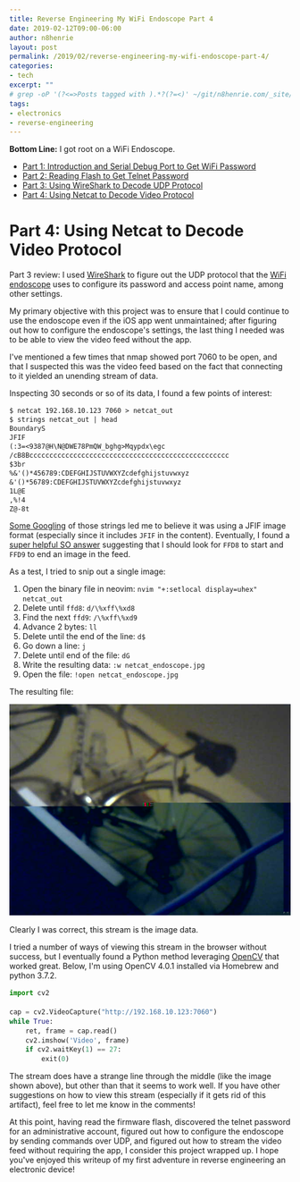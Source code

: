 ```yaml
---
title: Reverse Engineering My WiFi Endoscope Part 4
date: 2019-02-12T09:00-06:00
author: n8henrie
layout: post
permalink: /2019/02/reverse-engineering-my-wifi-endoscope-part-4/
categories:
- tech
excerpt: ""
# grep -oP '(?<=>Posts tagged with ).*?(?=<)' ~/git/n8henrie.com/_site/tags/index.html
tags:
- electronics
- reverse-engineering
---
```

**Bottom Line:** I got root on a WiFi Endoscope.
<!--more-->

- [Part 1: Introduction and Serial Debug Port to Get WiFi
  Password](/2019/02/reverse-engineering-my-wifi-endoscope-part-1)
- [Part 2: Reading Flash to Get Telnet Password](/2019/02/reverse-engineering-my-wifi-endoscope-part-2)
- [Part 3: Using WireShark to Decode UDP Protocol](/2019/02/reverse-engineering-my-wifi-endoscope-part-3)
- [Part 4: Using Netcat to Decode Video Protocol](/2019/02/reverse-engineering-my-wifi-endoscope-part-4)

# Part 4: Using Netcat to Decode Video Protocol

Part 3 review: I used [WireShark] to figure out the UDP protocol that the [WiFi
endoscope][1] uses to configure its password and access point name, among other
settings.

My primary objective with this project was to ensure that I could continue to
use the endoscope even if the iOS app went unmaintained; after figuring out how
to configure the endoscope's settings, the last thing I needed was to be able
to view the video feed without the app.

I've mentioned a few times that nmap showed port 7060 to be open, and
that I suspected this was the video feed based on the fact that connecting to
it yielded an unending stream of data.

Inspecting 30 seconds or so of its data, I found a few points of interest:

```console
$ netcat 192.168.10.123 7060 > netcat_out
$ strings netcat_out | head
BoundaryS
JFIF
(:3=<9387@H\N@DWE78PmQW_bghg>Mqypdx\egc
/cB8Bcccccccccccccccccccccccccccccccccccccccccccccccccc
$3br
%&'()*456789:CDEFGHIJSTUVWXYZcdefghijstuvwxyz
&'()*56789:CDEFGHIJSTUVWXYZcdefghijstuvwxyz
1L@E
,%!4
Z@-8t
```

[Some
Googling](https://stackoverflow.com/questions/18416272/convert-image-stream-jfif-jpeg-format-to-datauri-using-javascript)
of those strings led me to believe it was using a JFIF image format (especially
since it includes `JFIF` in the content). Eventually, I found a [super helpful
SO answer](https://stackoverflow.com/a/1602428/1588795) suggesting that I
should look for `FFD8` to start and `FFD9` to end an image in the feed.

As a test, I tried to snip out a single image:

1. Open the binary file in neovim: `nvim "+:setlocal display=uhex" netcat_out`
1. Delete until `ffd8`: `d/\%xff\%xd8`
1. Find the next `ffd9`: `/\%xff\%xd9`
1. Advance 2 bytes: `ll`
1. Delete until the end of the line: `d$`
1. Go down a line: `j`
1. Delete until end of the file: `dG`
1. Write the resulting data: `:w netcat_endoscope.jpg`
1. Open the file: `!open netcat_endoscope.jpg`

The resulting file:

![](/uploads/2019/02/netcat_endoscope.jpg)

Clearly I was correct, this stream is the image data.

I tried a number of ways of viewing this stream in the browser without success,
but I eventually found a Python method leveraging [OpenCV] that worked great.
Below, I'm using OpenCV 4.0.1 installed via Homebrew and python 3.7.2.

```python
import cv2

cap = cv2.VideoCapture("http://192.168.10.123:7060")
while True:
    ret, frame = cap.read()
    cv2.imshow('Video', frame)
    if cv2.waitKey(1) == 27:
        exit(0)
```

The stream does have a strange line through the middle (like the image shown
above), but other than that it seems to work well. If you have other
suggestions on how to view this stream (especially if it gets rid of this
artifact), feel free to let me know in the comments!

At this point, having read the firmware flash, discovered the telnet password
for an administrative account, figured out how to configure the endoscope by
sending commands over UDP, and figured out how to stream the video feed without
requiring the app, I consider this project wrapped up. I hope you've enjoyed
this writeup of my first adventure in reverse engineering an electronic device!

[1]: https://amzn.to/2pXlelm
[2]: https://amzn.to/2GcJw4t
[3]: https://sourceforge.net/projects/netcat/
[4]: https://amzn.to/2GukcH9
[WireShark]: https://www.wireshark.org/
[OpenCV]: https://opencv.org/
